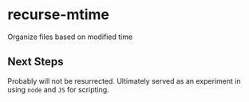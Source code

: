 # recurse-mtime
Organize files based on modified time

## Next Steps
Probably will not be resurrected.  Ultimately served as an experiment in using `node` and `JS` for scripting.
